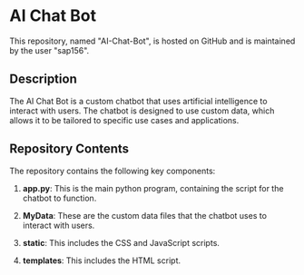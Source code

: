 # AI Chat Bot

This repository, named "AI-Chat-Bot", is hosted on GitHub and is maintained by the user "sap156". 

## Description

The AI Chat Bot is a custom chatbot that uses artificial intelligence to interact with users. The chatbot is designed to use custom data, which allows it to be tailored to specific use cases and applications.

## Repository Contents

The repository contains the following key components:

1. **app.py**: This is the main python program, containing the script for the chatbot to function.

2. **MyData**: These are the custom data files that the chatbot uses to interact with users. 

3. **static**: This includes the CSS and JavaScript scripts.

4. **templates**: This includes the HTML script.